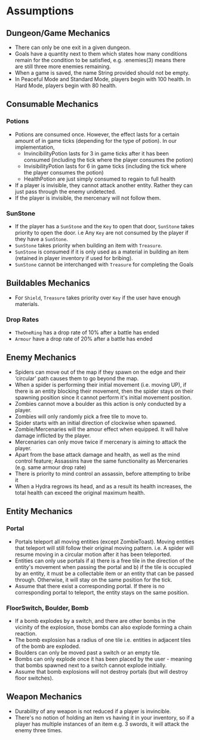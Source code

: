 # Assumptions
## Dungeon/Game Mechanics
* There can only be one exit in a given dungeon.
* Goals have a quantity next to them which states how many conditions remain for the condition to be satisfied, e.g. :enemies(3) means there are still three more enemies remaining.
* When a game is saved, the name String provided should not be empty.
* In Peaceful Mode and Standard Mode, players begin with 100 health. In Hard Mode, players begin with 80 health.

## Consumable Mechanics
### Potions
* Potions are consumed once. However, the effect lasts for a certain amount of in game ticks (depending for the type of potion). In our implementation,
  - InvincibilityPotion lasts for 3 in game ticks after it has been consumed (including the tick where the player consumes the potion)
  - InvisibilityPotion lasts for 6 in game ticks (including the tick where the player consumes the potion)
  - HealthPotion are just simply consumed to regain to full health
* If a player is invisible, they cannot attack another entity. Rather they can just pass through the enemy undetected.
* If the player is invisible, the mercenary will not follow them.

### SunStone
* If the player has a `SunStone` and the `Key` to open that door, `SunStone` takes priority to open the door. i.e Any `Key` are not consumed by the player if they have a `SunStone`.
* `SunStone` takes priority when building an item with `Treasure`.
* `SunStone` is consumed if it is only used as a material in building an item (retained in player inventory if used for bribing).
* `SunStone` cannot be interchanged with `Treasure` for completing the Goals

## Buildables Mechanics
* For `Shield`, `Treasure` takes priority over `Key` if the user have enough materials.
### Drop Rates
* `TheOneRing` has a drop rate of 10% after a battle has ended
* `Armour` have a drop rate of 20% after a battle has ended
## Enemy Mechanics
* Spiders can move out of the map if they spawn on the edge and their ‘circular' path causes them to go beyond the map.
* When a spider is performing their initial movement (i.e. moving UP), if there is an entity blocking their movement, then the spider stays on their spawning position since it cannot perform it's initial movement position.
* Zombies cannot move a boulder as this action is only conducted by a player.
* Zombies will only randomly pick a free tile to move to.
* Spider starts with an initial direction of clockwise when spawned.
* Zombie/Mercenaries will the amour effect when equipped. It will halve damage inflicted by the player.
* Mercenaries can only move twice if mercenary is aiming to attack the player.
* Apart from the base attack damage and health, as well as the mind control feature; Assassins have the same functionality as Mercenaries (e.g. same armour drop rate)
* There is priority to mind control an assassin, before attempting to bribe it
* When a Hydra regrows its head, and as a result its health increases, the total health can exceed the original maximum health.
## Entity Mechanics
### Portal
* Portals teleport all moving entities (except ZombieToast). Moving entities that teleport will still follow their original moving pattern. i.e. A spider will resume moving in a circular motion after it has been teleported.
* Entities can only use portals if a) there is a free tile in the direction of the entity's movement when passing the portal and b) if the tile is occupied by an entity, it must be a collectable item or an entity that can be passed through. Otherwise, it will stay on the same position for the tick.
* Assume that there exist a corresponding portal. If there is no corresponding portal to teleport, the entity stays on the same position.

### FloorSwitch, Boulder, Bomb
* If a bomb explodes by a switch, and there are other bombs in the vicinity of the explosion, those bombs can also explode forming a chain reaction.
* The bomb explosion has a radius of one tile i.e. entities in adjacent tiles of the bomb are exploded.
* Boulders can only be moved past a switch or an empty tile.
* Bombs can only explode once it has been placed by the user - meaning that bombs spawned next to a switch cannot explode initially.
* Assume that bomb explosions will not destroy portals (but will destroy floor switches).

## Weapon Mechanics
* Durability of any weapon is not reduced if a player is invincible.
* There's no notion of holding an item vs having it in your inventory, so if a player has multiple instances of an item e.g. 3 swords, it will attack the enemy three times.
